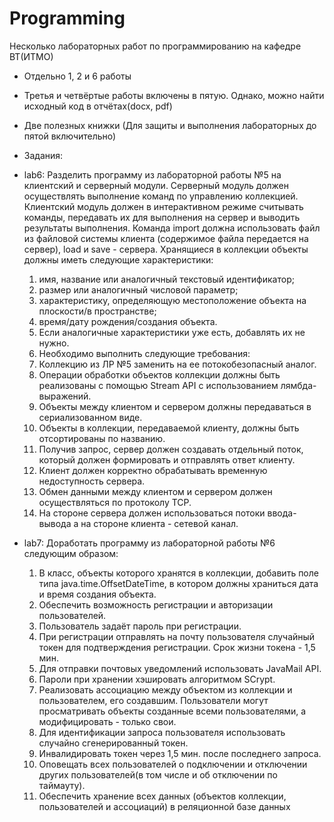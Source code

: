 # Programming
Несколько лабораторных работ по программированию на кафедре ВТ(ИТМО)
+ Отдельно 1, 2 и 6 работы
+ Третья и четвёртые работы включены в пятую. Однако, можно найти исходный код в отчётах(docx, pdf)
+ Две полезных книжки (Для защиты и выполнения лабораторных до пятой включительно)
+ Задания:
+ lab6:
Разделить программу из лабораторной работы №5 на клиентский и серверный модули. Серверный модуль должен осуществлять выполнение команд по управлению коллекцией. Клиентский модуль должен в интерактивном режиме считывать команды, передавать их для выполнения на сервер и выводить результаты выполнения. Команда import должна использовать файл из файловой системы клиента (содержимое файла передается на сервер), load и save - сервера.
Хранящиеся в коллекции объекты должны иметь следующие характеристики:
  1.	имя, название или аналогичный текстовый идентификатор;
  2.	размер или аналогичный числовой параметр;
  3.	характеристику, определяющую местоположение объекта на плоскости/в пространстве;
  4.	время/дату рождения/создания объекта.
  5.	Если аналогичные характеристики уже есть, добавлять их не нужно.
  6.	Необходимо выполнить следующие требования:
  7.	Коллекцию из ЛР №5 заменить на ее потокобезопасный аналог.
  8.	Операции обработки объектов коллекции должны быть реализованы с помощью Stream API с использованием лямбда-выражений.
  9.	Объекты между клиентом и сервером должны передаваться в сериализованном виде.
  10.	Объекты в коллекции, передаваемой клиенту, должны быть отсортированы по названию.
  11.	Получив запрос, сервер должен создавать отдельный поток, который должен формировать и отправлять ответ клиенту.
  12.	Клиент должен корректно обрабатывать временную недоступность сервера.
  13.	Обмен данными между клиентом и сервером должен осуществляться по протоколу TCP.
  14.	На стороне сервера должен использоваться потоки ввода-вывода а на стороне клиента - сетевой канал.

+ lab7:
  Доработать программу из лабораторной работы №6 следующим образом:
  1.	В класс, объекты которого хранятся в коллекции, добавить поле типа java.time.OffsetDateTime, в котором должны храниться дата и время создания объекта.
  2.	Обеспечить возможность регистрации и авторизации пользователей.
  3.	Пользователь задаёт пароль при регистрации.
  4.	При регистрации отправлять на почту пользователя случайный токен для подтверждения регистрации. Срок жизни токена - 1,5 мин.
  5.	Для отправки почтовых уведомлений использовать JavaMail API.
  6.	Пароли при хранении хэшировать алгоритмом SCrypt.
  7.	Реализовать ассоциацию между объектом из коллекции и пользователем, его создавшим. Пользователи могут просматривать объекты созданные всеми пользователями, а модифицировать - только свои.
	8.	Для идентификации запроса пользователя использовать случайно сгенерированный токен.
	9.	Инвалидировать токен через 1,5 мин. после последнего запроса.
	10.	Оповещать всех пользователей о подключении и отключении других пользователей(в том числе и об отключении по таймауту).
	11.	Обеспечить хранение всех данных (объектов коллекции, пользователей и ассоциаций) в реляционной базе данных

